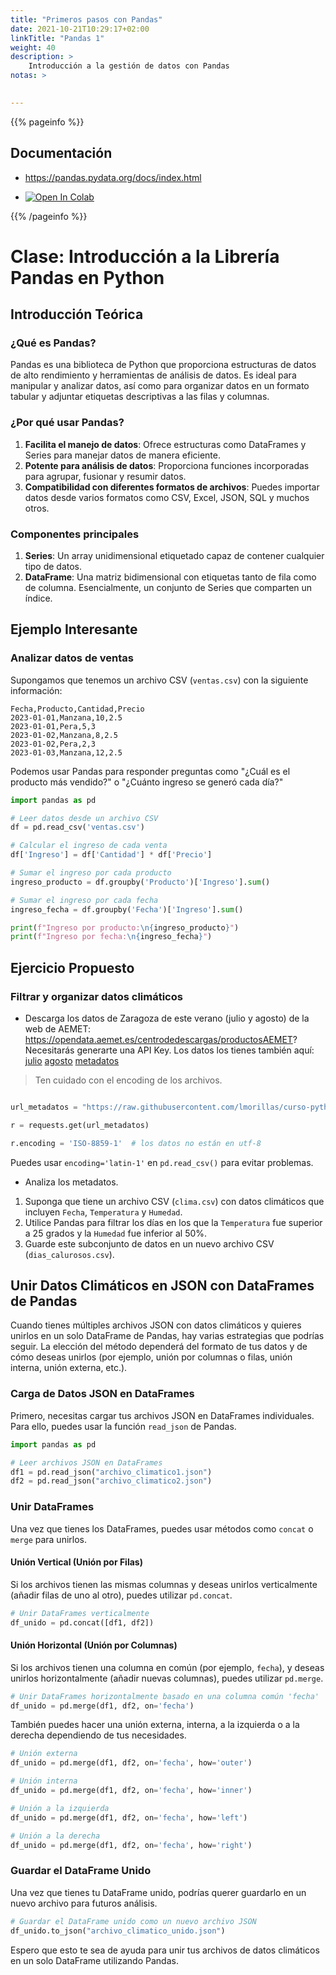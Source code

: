 ```yaml
---
title: "Primeros pasos con Pandas"
date: 2021-10-21T10:29:17+02:00
linkTitle: "Pandas 1"
weight: 40
description: >
    Introducción a la gestión de datos con Pandas
notas: > 
    

---
```

{{% pageinfo %}}
## Documentación
* https://pandas.pydata.org/docs/index.html

* <a target="_blank" href="https://colab.research.google.com/github/lmorillas/curso-python-iot/blob/main/notebooks/introduccion_pandas.ipynb">
  <img src="https://colab.research.google.com/assets/colab-badge.svg" alt="Open In Colab"/>
</a>

{{% /pageinfo %}}

# Clase: Introducción a la Librería Pandas en Python

## Introducción Teórica

### ¿Qué es Pandas?

Pandas es una biblioteca de Python que proporciona estructuras de datos de alto rendimiento y herramientas de análisis de datos. Es ideal para manipular y analizar datos, así como para organizar datos en un formato tabular y adjuntar etiquetas descriptivas a las filas y columnas. 

### ¿Por qué usar Pandas?

1. **Facilita el manejo de datos**: Ofrece estructuras como DataFrames y Series para manejar datos de manera eficiente.
2. **Potente para análisis de datos**: Proporciona funciones incorporadas para agrupar, fusionar y resumir datos.
3. **Compatibilidad con diferentes formatos de archivos**: Puedes importar datos desde varios formatos como CSV, Excel, JSON, SQL y muchos otros.

### Componentes principales

1. **Series**: Un array unidimensional etiquetado capaz de contener cualquier tipo de datos.
2. **DataFrame**: Una matriz bidimensional con etiquetas tanto de fila como de columna. Esencialmente, un conjunto de Series que comparten un índice.

## Ejemplo Interesante

### Analizar datos de ventas

Supongamos que tenemos un archivo CSV (`ventas.csv`) con la siguiente información:

```csv
Fecha,Producto,Cantidad,Precio
2023-01-01,Manzana,10,2.5
2023-01-01,Pera,5,3
2023-01-02,Manzana,8,2.5
2023-01-02,Pera,2,3
2023-01-03,Manzana,12,2.5
```

Podemos usar Pandas para responder preguntas como "¿Cuál es el producto más vendido?" o "¿Cuánto ingreso se generó cada día?"

```python
import pandas as pd

# Leer datos desde un archivo CSV
df = pd.read_csv('ventas.csv')

# Calcular el ingreso de cada venta
df['Ingreso'] = df['Cantidad'] * df['Precio']

# Sumar el ingreso por cada producto
ingreso_producto = df.groupby('Producto')['Ingreso'].sum()

# Sumar el ingreso por cada fecha
ingreso_fecha = df.groupby('Fecha')['Ingreso'].sum()

print(f"Ingreso por producto:\n{ingreso_producto}")
print(f"Ingreso por fecha:\n{ingreso_fecha}")
```

## Ejercicio Propuesto

### Filtrar y organizar datos climáticos

* Descarga los datos de Zaragoza de este verano (julio y agosto) de la web de AEMET: https://opendata.aemet.es/centrodedescargas/productosAEMET? Necesitarás generarte una API Key. Los datos los tienes también aquí: [julio](https://raw.githubusercontent.com/lmorillas/curso-python-iot/main/notebooks/zaragoza-air-julio.json) [agosto](https://raw.githubusercontent.com/lmorillas/curso-python-iot/main/notebooks/zaragoza-air-agosto.json) [metadatos](https://raw.githubusercontent.com/lmorillas/curso-python-iot/main/notebooks/metadatos-clima.json)
> Ten cuidado con el encoding de los archivos. 
```python

url_metadatos = "https://raw.githubusercontent.com/lmorillas/curso-python-iot/main/notebooks/metadatos-clima.json"

r = requests.get(url_metadatos)

r.encoding = 'ISO-8859-1'  # los datos no están en utf-8
```


Puedes usar `encoding='latin-1'` en `pd.read_csv()` para evitar problemas.

* Analiza los metadatos.



1. Suponga que tiene un archivo CSV (`clima.csv`) con datos climáticos que incluyen `Fecha`, `Temperatura` y `Humedad`.
2. Utilice Pandas para filtrar los días en los que la `Temperatura` fue superior a 25 grados y la `Humedad` fue inferior al 50%.
3. Guarde este subconjunto de datos en un nuevo archivo CSV (`dias_calurosos.csv`).




## Unir Datos Climáticos en JSON con DataFrames de Pandas

Cuando tienes múltiples archivos JSON con datos climáticos y quieres unirlos en un solo DataFrame de Pandas, hay varias estrategias que podrías seguir. La elección del método dependerá del formato de tus datos y de cómo deseas unirlos (por ejemplo, unión por columnas o filas, unión interna, unión externa, etc.).

### Carga de Datos JSON en DataFrames

Primero, necesitas cargar tus archivos JSON en DataFrames individuales. Para ello, puedes usar la función `read_json` de Pandas.

```python
import pandas as pd

# Leer archivos JSON en DataFrames
df1 = pd.read_json("archivo_climatico1.json")
df2 = pd.read_json("archivo_climatico2.json")
```

### Unir DataFrames

Una vez que tienes los DataFrames, puedes usar métodos como `concat` o `merge` para unirlos.

#### Unión Vertical (Unión por Filas)

Si los archivos tienen las mismas columnas y deseas unirlos verticalmente (añadir filas de uno al otro), puedes utilizar `pd.concat`.

```python
# Unir DataFrames verticalmente
df_unido = pd.concat([df1, df2])
```

#### Unión Horizontal (Unión por Columnas)

Si los archivos tienen una columna en común (por ejemplo, `fecha`), y deseas unirlos horizontalmente (añadir nuevas columnas), puedes utilizar `pd.merge`.

```python
# Unir DataFrames horizontalmente basado en una columna común 'fecha'
df_unido = pd.merge(df1, df2, on='fecha')
```

También puedes hacer una unión externa, interna, a la izquierda o a la derecha dependiendo de tus necesidades.

```python
# Unión externa
df_unido = pd.merge(df1, df2, on='fecha', how='outer')

# Unión interna
df_unido = pd.merge(df1, df2, on='fecha', how='inner')

# Unión a la izquierda
df_unido = pd.merge(df1, df2, on='fecha', how='left')

# Unión a la derecha
df_unido = pd.merge(df1, df2, on='fecha', how='right')
```

### Guardar el DataFrame Unido

Una vez que tienes tu DataFrame unido, podrías querer guardarlo en un nuevo archivo para futuros análisis.

```python
# Guardar el DataFrame unido como un nuevo archivo JSON
df_unido.to_json("archivo_climatico_unido.json")
```

Espero que esto te sea de ayuda para unir tus archivos de datos climáticos en un solo DataFrame utilizando Pandas.